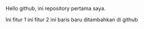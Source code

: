 Hello github, ini repository pertama saya.

Ini fitur 1
ini fitur 2
ini baris baru ditambahkan di github
